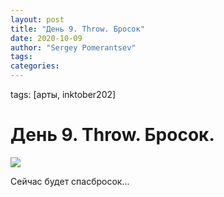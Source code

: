 ```yaml
---
layout: post
title: "День 9. Throw. Бросок"
date: 2020-10-09
author: "Sergey Pomerantsev"
tags:
categories:
---
```

tags: [арты, inktober202]

# День 9. Throw. Бросок.

![](/images/_inktober20-9.jpg)

Сейчас будет спасбросок...
